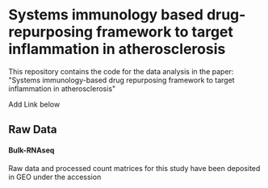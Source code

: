 # Systems immunology based drug-repurposing framework to target inflammation in atherosclerosis

This repository contains the code for the data analysis in the paper: "Systems immunology-based drug repurposing framework to target inflammation in atherosclerosis"

Add Link below

## Raw Data 

#### Bulk-RNAseq

Raw data and processed count matrices for this study have been deposited in GEO under the accession
